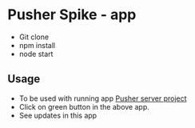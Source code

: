 
Pusher Spike - app
================

- Git clone
- npm install
- node start


Usage
--------
- To be used with running app [Pusher server project](https://github.com/Gunzalez/pusher-spike-server)
- Click on green button in the above app.
- See updates in this app

